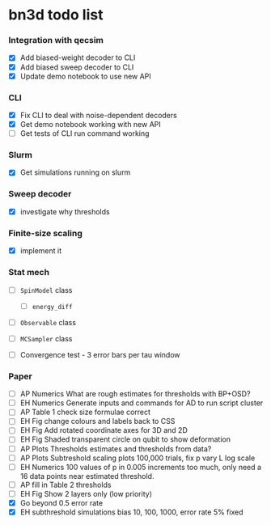 # bn3d todo list

### Integration with qecsim
- [x] Add biased-weight decoder to CLI
- [x] Add biased sweep decoder to CLI
- [x] Update demo notebook to use new API

### CLI
- [x] Fix CLI to deal with noise-dependent decoders
- [x] Get demo notebook working with new API
- [ ] Get tests of CLI run command working

### Slurm
- [x] Get simulations running on slurm

### Sweep decoder
- [x] investigate why thresholds

### Finite-size scaling
- [x] implement it

### Stat mech
- [ ] `SpinModel` class
    - [ ] `energy_diff`
- [ ] `Observable` class
- [ ] `MCSampler` class
- [ ] Convergence test - 3 error bars per tau window


### Paper
- [ ] AP Numerics What are rough estimates for thresholds with BP+OSD?
- [ ] EH Numerics Generate inputs and commands for AD to run script cluster
- [ ] AP Table 1 check size formulae correct
- [ ] EH Fig change colours and labels back to CSS
- [ ] EH Fig Add rotated coordinate axes for 3D and 2D
- [ ] EH Fig Shaded transparent circle on qubit to show deformation
- [ ] AP Plots Thresholds estimates and thresholds from data?
- [ ] AP Plots Subtreshold scaling plots 100,000 trials, fix p vary L log scale
- [ ] EH Numerics 100 values of p in 0.005 increments too much, only need a 16
  data points near estimated threshold.
- [ ] AP fill in Table 2 thresholds
- [ ] EH Fig Show 2 layers only (low priority)
- [x] Go beyond 0.5 error rate
- [x] EH subthreshold simulations bias 10, 100, 1000, error rate 5% fixed
